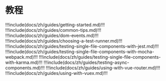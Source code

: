 # 教程

!!!include(docs/zh/guides/getting-started.md)!!!
!!!include(docs/zh/guides/common-tips.md)!!!
!!!include(docs/zh/guides/dom-events.md)!!!
!!!include(docs/zh/guides/choosing-a-test-runner.md)!!!
!!!include(docs/zh/guides/testing-single-file-components-with-jest.md)!!!
!!!include(docs/zh/guides/testing-single-file-components-with-mocha-webpack.md)!!!
!!!include(docs/zh/guides/testing-single-file-components-with-karma.md)!!!
!!!include(docs/zh/guides/testing-async-components.md)!!!
!!!include(docs/zh/guides/using-with-vue-router.md)!!!
!!!include(docs/zh/guides/using-with-vuex.md)!!!